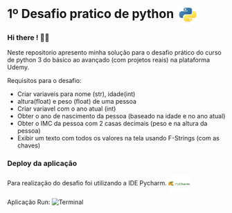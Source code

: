 # 1º Desafio pratico de python <img align="center" alt="Victor-Python" height="40" width="50" src="https://raw.githubusercontent.com/devicons/devicon/master/icons/python/python-original.svg">

### Hi there ! 👋🏽

Neste repositorio apresento minha solução para o desafio prático do curso de python 3 do básico ao avançado (com projetos reais) na plataforma Udemy.

Requisitos para o desafio: 

* Criar variaveis para nome (str), idade(int)
* altura(float) e peso (float) de uma pessoa
* Criar variavel com o ano atual (int)
* Obter o ano de nascimento da pessoa (baseado na idade e no ano atual)
* Obter o IMC da pessoa com 2 casas decimais (peso e na altura da pessoa)
* Exibir um texto com todos os valores na tela usando F-Strings (com as chaves)

### Deploy da aplicação 

Para realização do desafio foi utilizando a IDE Pycharm. <img align="center" alt="Victor-Python" height="40" width="50" src="https://raw.githubusercontent.com/devicons/devicon/master/icons/pycharm/pycharm-original-wordmark.svg">

Aplicação Run: 
![Terminal](![terminal](https://user-images.githubusercontent.com/58118505/149624455-8702b686-19ba-48d2-98ad-9e572e6a3216.jpg) "Terminal")


